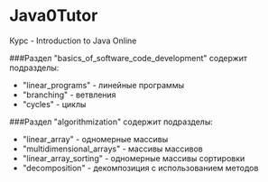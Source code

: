 # Java0Tutor
Курс - Introduction to Java Online

###Раздел "basics_of_software_code_development" содержит подразделы:
*  "linear_programs" - линейные программы
*  "branching" - ветвления
*  "cycles" - циклы

###Раздел "algorithmization" содержит подразделы:
*  "linear_array" - одномерные массивы
*  "multidimensional_arrays" - массивы массивов
*  "linear_array_sorting" - одномерные массивы сортировки
*  "decomposition" - декомпозиция с использованием методов
